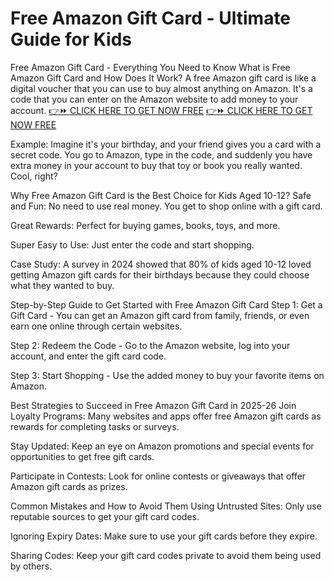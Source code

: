 # Free Amazon Gift Card - Ultimate Guide for Kids
Free Amazon Gift Card - Everything You Need to Know
What is Free Amazon Gift Card and How Does It Work?
A free Amazon gift card is like a digital voucher that you can use to buy almost anything on Amazon. It's a code that you can enter on the Amazon website to add money to your account.
[👉⏩ CLICK HERE TO GET NOW FREE](https://ecomadboosters.xyz/free%20amazon%20gift%20card/)
[👉⏩ CLICK HERE TO GET NOW FREE](https://ecomadboosters.xyz/free%20amazon%20gift%20card/)

Example: Imagine it's your birthday, and your friend gives you a card with a secret code. You go to Amazon, type in the code, and suddenly you have extra money in your account to buy that toy or book you really wanted. Cool, right?

Why Free Amazon Gift Card is the Best Choice for Kids Aged 10-12?
Safe and Fun: No need to use real money. You get to shop online with a gift card.

Great Rewards: Perfect for buying games, books, toys, and more.

Super Easy to Use: Just enter the code and start shopping.

Case Study: A survey in 2024 showed that 80% of kids aged 10-12 loved getting Amazon gift cards for their birthdays because they could choose what they wanted to buy.

Step-by-Step Guide to Get Started with Free Amazon Gift Card
Step 1: Get a Gift Card - You can get an Amazon gift card from family, friends, or even earn one online through certain websites.

Step 2: Redeem the Code - Go to the Amazon website, log into your account, and enter the gift card code.

Step 3: Start Shopping - Use the added money to buy your favorite items on Amazon.

Best Strategies to Succeed in Free Amazon Gift Card in 2025-26
Join Loyalty Programs: Many websites and apps offer free Amazon gift cards as rewards for completing tasks or surveys.

Stay Updated: Keep an eye on Amazon promotions and special events for opportunities to get free gift cards.

Participate in Contests: Look for online contests or giveaways that offer Amazon gift cards as prizes.

Common Mistakes and How to Avoid Them
Using Untrusted Sites: Only use reputable sources to get your gift card codes.

Ignoring Expiry Dates: Make sure to use your gift cards before they expire.

Sharing Codes: Keep your gift card codes private to avoid them being used by others.

